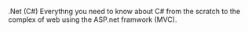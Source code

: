 .Net (C#)
Everythng you need to know about C# from the scratch to the complex of web using the ASP.net framwork (MVC).
